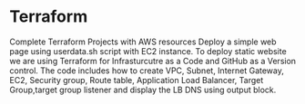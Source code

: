 # Terraform
Complete Terraform Projects with AWS resources
Deploy a simple web page using userdata.sh script with EC2 instance.
To deploy static website we are using Terraform for Infrasturcutre as a Code and 
GitHub as a Version control.
The code includes how to create VPC, Subnet, Internet Gateway, EC2, Security group, Route table, Application Load Balancer, Target Group,target group listener and display the LB DNS using output block.
